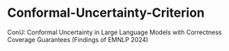 # Conformal-Uncertainty-Criterion
ConU: Conformal Uncertainty in Large Language Models with Correctness Coverage Guarantees (Findings of EMNLP 2024)
